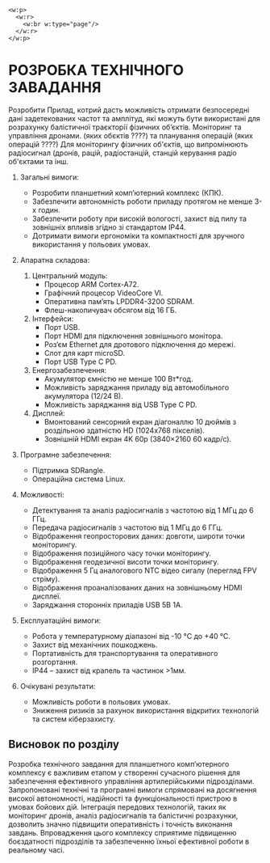 ```{=openxml}
<w:p>
  <w:r>
    <w:br w:type="page"/>
  </w:r>
</w:p>
```

# РОЗРОБКА ТЕХНІЧНОГО ЗАВАДАННЯ
Розробити Прилад, котрий дасть можливість отримати безпосередні дані задетекованих частот та амплітуд, які можуть бути використані для розрахунку балістичної траєкторії фізичних об’єктів. Моніторинг та управління дронами. (яких обєктів ????)  та планування операцій (яких операцій ????) Для моніторингу фізичних об'єктів, що випромінюють радіосигнал (дронів, рацій, радіостанцій, станцій керування радіо об'єктами та інш.

1. Загальні вимоги:
    * Розробити планшетний комп’ютерний комплекс (КПК).  
    * Забезпечити автономність роботи приладу протягом не менше 3-х годин.  
    * Забезпечити роботу при високій вологості, захист від пилу та зовнішніх впливів згідно зі стандартом IP44.  
    * Дотримати вимоги ергономіки та компактності для зручного використання у польових умовах.

2. Апаратна складова:

   1. Центральний модуль:
      * Процесор ARM Cortex-A72.  
      * Графічний процесор VideoCore VI.  
      * Оперативна пам’ять LPDDR4-3200 SDRAM.  
      * Флеш-накопичувач обсягом від 16 ГБ.
   2. Інтерфейси:
      * Порт USB.  
      * Порт HDMI для підключення зовнішнього монітора.  
      * Роз’єм Ethernet для дротового підключення до мережі.  
      * Слот для карт microSD.  
      * Порт USB Type C PD.
   3. Енергозабезпечення:
      * Акумулятор ємністю не менше 100 Вт\*год.  
      * Можливість заряджання приладу від автомобільного акумулятора (12/24 В).  
      * Можливість заряджання від USB Type C PD.
   4. Дисплей:
      * Вмонтований сенсорний екран діагоналлю 10 дюймів з роздільною здатністю HD (1024x768 пікселів).  
      * Зовнішній HDMI екран 4K 60р (3840×2160  60 кадр/с).

3. Програмне забезпечення:

    * Підтримка SDRangle.  
    * Операційна система Linux.

4. Можливості:

    * Детектування та аналіз радіосигналів з частотою від 1 МГц до 6 ГГц.  
    * Передача радіосигналів з частотою від 1 МГц до 6 ГГц.  
    * Відображення геопросторових даних: довготи, широти точки моніторингу.  
    * Відображення позиційного часу точки моніторингу.  
    * Відображення геодезичної висоти точки моніторингу.  
    * Відображення 5 Гц аналогового NTC відео сигалу (перегляд FPV стріму).  
    * Відображення проаналізованих даних на зовнішньому HDMI дисплеї.  
    * Заряджання сторонніх приладів USB 5В 1А.

5. Експлуатаційні вимоги:

    * Робота у температурному діапазоні від \-10 °C до \+40 °C.  
    * Захист від механічних пошкоджень.  
    * Портативність для транспортування та оперативного розгортання.  
    * IP44 – захист від крапель та частинок \>1мм.

6. Очікувані результати:
    * Можливість роботи в польових умовах.  
    * Зниження ризиків за рахунок використання відкритих технологій та систем кіберзахисту.

## Висновок по розділу

Розробка технічного завдання для планшетного комп’ютерного комплексу є важливим етапом у створенні сучасного рішення для забезпечення ефективного управління артилерійськими підрозділами. Запропоновані технічні та програмні вимоги спрямовані на досягнення високої автономності, надійності та функціональності пристрою в умовах бойових дій. Інтеграція передових технологій, таких як моніторинг дронів, аналіз радіосигналів та балістичні розрахунки, дозволить значно підвищити оперативність і точність виконання завдань. Впровадження цього комплексу сприятиме підвищенню боєздатності підрозділів та забезпеченню їхньої ефективної роботи в реальному часі.